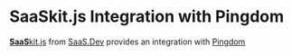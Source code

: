 
# **SaaS**kit.js Integration with Pingdom

[**SaaS**kit.js](https://saaskit.js.org) from [SaaS.Dev](https://saas.dev) provides an integration with [Pingdom](https://saaskit.js.org/integrations/pingdom)
